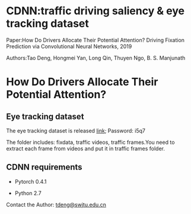 # CDNN:traffic driving saliency & eye tracking dataset 
Paper:How Do Drivers Allocate Their Potential Attention? Driving Fixation Prediction via Convolutional Neural Networks, 2019

Authors:Tao Deng, Hongmei Yan, Long Qin, Thuyen Ngo, B. S. Manjunath

# How Do Drivers Allocate Their Potential Attention?



## Eye tracking dataset
The eye tracking dataset is released [link](https://pan.baidu.com/s/1zyxvEQiMkmOkxmyDlDv0xA);     Password: i5q7

The folder includes: fixdata, traffic videos, traffic frames.You need to extract each frame from videos and put it in traffic frames folder.


## CDNN requirements
* Pytorch 0.4.1

* Python 2.7

Contact the Author: tdeng@swjtu.edu.cn
